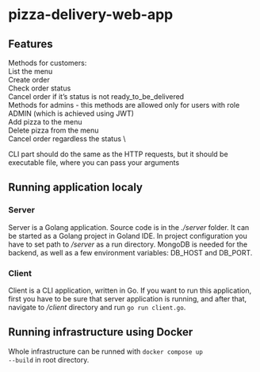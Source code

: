 # pizza-delivery-web-app

## Features

Methods for customers:  \
List the menu \
Create order  \
Check order status  \
Cancel order if it’s status is not ready_to_be_delivered  \
Methods for admins - this methods are allowed only for users with role ADMIN (which is achieved using JWT) \
Add pizza to the menu \
Delete pizza from the menu \
Cancel order regardless the status \

CLI part should do the same as the HTTP requests, but it should be executable file, where you can pass your arguments


## Running application localy

### Server
Server is a Golang application. Source code is in the <i>./server</i> folder. It can be started as a Golang project in Goland IDE. In project configuration you have to set path to <i>/server</i> as a run directory.
MongoDB is needed for the backend, as well as a few environment variables: DB_HOST and DB_PORT.

### Client
Client is a CLI application, written in Go. If you want to run this application, first you have to be sure that server application is running, and after that, navigate to <i>/client</i> directory and run <code>go run client.go</code>.


## Running infrastructure using Docker
Whole infrastructure can be runned with <code>docker compose up --build</code> in root directory. 
